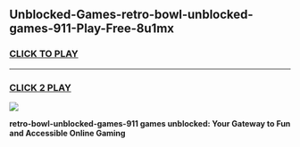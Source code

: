
## Unblocked-Games-retro-bowl-unblocked-games-911-Play-Free-8u1mx
<h3>
<a href="https://premium76.site?title=retro-bowl-unblocked-games-911&ref=17A">CLICK TO PLAY</a></h3>
<hr>

<h3>
<a href="https://premium76.site?title=retro-bowl-unblocked-games-911&ref=17A">CLICK 2 PLAY</a>
  
</h3>

<a href="https://premium76.site?title=retro-bowl-unblocked-games-911&ref=17A"><img src="https://clearcache.store/games.png"></a>


**retro-bowl-unblocked-games-911 games unblocked: Your Gateway to Fun and Accessible Online Gaming**
